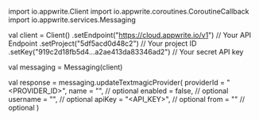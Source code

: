 import io.appwrite.Client
import io.appwrite.coroutines.CoroutineCallback
import io.appwrite.services.Messaging

val client = Client()
    .setEndpoint("https://cloud.appwrite.io/v1") // Your API Endpoint
    .setProject("5df5acd0d48c2") // Your project ID
    .setKey("919c2d18fb5d4...a2ae413da83346ad2") // Your secret API key

val messaging = Messaging(client)

val response = messaging.updateTextmagicProvider(
    providerId = "<PROVIDER_ID>",
    name = "<NAME>", // optional
    enabled = false, // optional
    username = "<USERNAME>", // optional
    apiKey = "<API_KEY>", // optional
    from = "<FROM>" // optional
)
